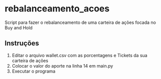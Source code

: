 # rebalanceamento_acoes
Script para fazer o rebalanceamento de uma carteira de ações focada no Buy and Hold

## Instruções
1. Editar o arquivo wallet.csv com as porcentagens e Tickets da sua carteira de ações
2. Colocar o valor do aporte na linha 14 em main.py 
3. Executar o programa

